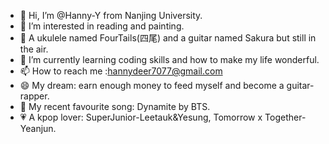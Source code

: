 - 👋 Hi, I’m @Hanny-Y from Nanjing University.
- 👀 I’m interested in reading and painting.
- 🎸 A ukulele named FourTails(四尾) and a guitar named Sakura but still in the air.
- 🌱 I’m currently learning coding skills and how to make my life wonderful.
- 📫 How to reach me :hannydeer7077@gmail.com
- 😄 My dream: earn enough money to feed myself and become a guitar-rapper.
- 💞️ My recent favourite song: Dynamite by BTS.
- 💗 A kpop lover: SuperJunior-Leetauk&Yesung, Tomorrow x Together-Yeanjun.

<!---
Hanny-Y/Hanny-Y is a ✨ special ✨ repository because its `README.md` (this file) appears on your GitHub profile.
You can click the Preview link to take a look at your changes.
--->
